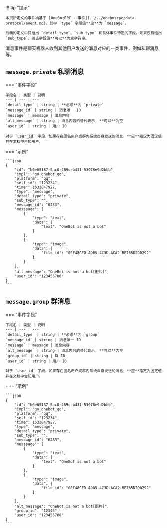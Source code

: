 !!! tip "提示"

    本页所定义的事件均基于 [OneBotRPC - 事件](../../onebotrpc/data-protocol/event.md)，其中 `type` 字段值**应**为 `message`。

    后面的定义中只给出 `detail_type`、`sub_type` 和具体事件特定的字段，如果没有给出 `sub_type`，则该字段值**可以**为空字符串。

消息事件是聊天机器人收到其他用户发送的消息对应的一类事件，例如私聊消息等。

## `message.private` 私聊消息

=== "事件字段"

    字段名 | 类型 | 说明
    --- | --- | ---
    `detail_type` | string | **必须**为 `private`
    `message_id` | string | 消息唯一 ID
    `message` | message | 消息内容
    `alt_message` | string | 消息内容的替代表示, **可以**为空
    `user_id` | string | 用户 ID

    对于 `user_id` 字段，如果存在匿名用户或群内系统自身发送的消息，**应**指定为固定值并在文档中告知用户。

=== "示例"

    ```json
    {
        "id": "b6e65187-5ac0-489c-b431-53078e9d2bbb",
        "impl": "go_onebot_qq",
        "platform": "qq",
        "self_id": "123234",
        "time": 1632847927,
        "type": "message",
        "detail_type": "private",
        "sub_type": "",
        "message_id": "6283",
        "messsage": [
            {
                "type": "text",
                "data": {
                    "text": "OneBot is not a bot"
                }
            },
            {
                "type": "image",
                "data": {
                    "file_id": "0EF48CED-A905-4C3D-ACA2-BE765D2D0292"
                }
            }
        ],
        "alt_message": "OneBot is not a bot[图片]",
        "user_id": "123456788"
    }
    ```

## `message.group` 群消息

=== "事件字段"

    字段名 | 类型 | 说明
    --- | --- | ---
    `detail_type` | string | **必须**为 `group`
    `message_id` | string | 消息唯一 ID
    `message` | message | 消息内容
    `alt_message` | string | 消息内容的替代表示, **可以**为空
    `group_id` | string | 群 ID
    `user_id` | string | 用户 ID

    对于 `user_id` 字段，如果存在匿名用户或群内系统自身发送的消息，**应**指定为固定值并在文档中告知用户。

=== "示例"

    ```json
    {
        "id": "b6e65187-5ac0-489c-b431-53078e9d2bbb",
        "impl": "go_onebot_qq",
        "platform": "qq",
        "self_id": "123234",
        "time": 1632847927,
        "type": "message",
        "detail_type": "private",
        "sub_type": "",
        "message_id": "6283",
        "messsage": [
            {
                "type": "text",
                "data": {
                    "text": "OneBot is not a bot"
                }
            },
            {
                "type": "image",
                "data": {
                    "file_id": "0EF48CED-A905-4C3D-ACA2-BE765D2D0292"
                }
            }
        ],
        "alt_message": "OneBot is not a bot[图片]",
        "group_id": "12345",
        "user_id": "123456788"
    }
    ```
